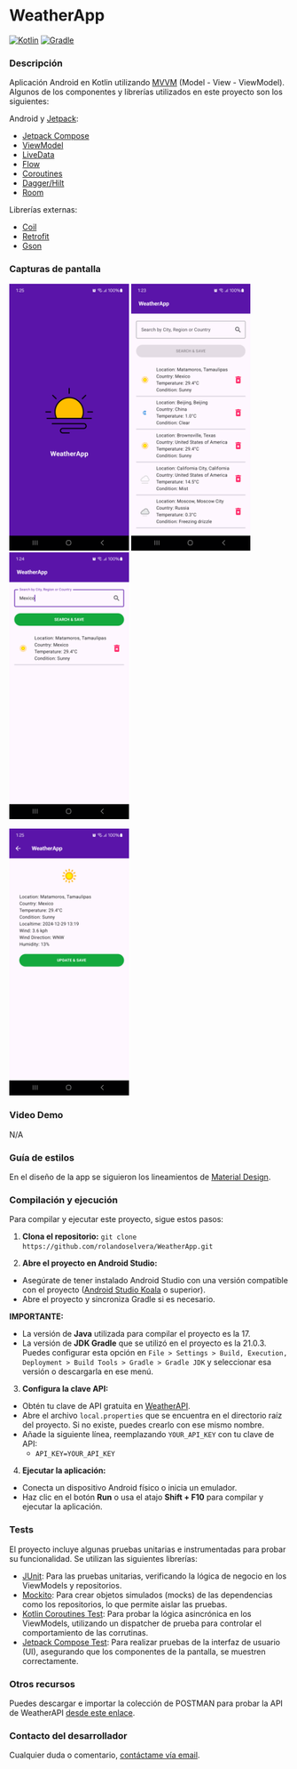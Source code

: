 # WeatherApp

[![Kotlin](https://img.shields.io/badge/kotlin-2.1.0-blueviolet?logo=kotlin&label=kotlin)](http://kotlinlang.org) [![Gradle](https://img.shields.io/badge/gradle-8.7.3-02303a?logo=gradle&logoColor=1bacca&label=gradle)](https://developer.android.com/studio/releases/gradle-plugin)

### Descripción

Aplicación Android en Kotlin utilizando [MVVM](https://developer.android.com/jetpack/guide?hl=es-419#recommended-app-arch) (Model - View - ViewModel). Algunos de los componentes y librerías utilizados en este proyecto son los siguientes:

Android y [Jetpack](https://developer.android.com/jetpack?hl=es-419):

* [Jetpack Compose](https://developer.android.com/compose)
* [ViewModel](https://developer.android.com/topic/libraries/architecture/viewmodel)
* [LiveData](https://developer.android.com/topic/libraries/architecture/livedata?hl=es-419)
* [Flow](https://developer.android.com/kotlin/flow?hl=es-419)
* [Coroutines](https://developer.android.com/kotlin/coroutines?hl=es-419)
* [Dagger/Hilt](https://developer.android.com/training/dependency-injection/hilt-android?hl=es-419)
* [Room](https://developer.android.com/training/data-storage/room?hl=es-419)

Librerías externas:

* [Coil](https://github.com/coil-kt/coil)
* [Retrofit](https://square.github.io/retrofit/)
* [Gson](https://github.com/google/gson)

### Capturas de pantalla

<img src="/docs/img1.png" height="480"> <img src="/docs/img2.png" height="480"> <img src="/docs/img3.png" height="480">

<img src="/docs/img4.png" height="480">

### Video Demo

N/A

### Guía de estilos

En el diseño de la app se siguieron los lineamientos de [Material Design](https://material.io/).

### Compilación y ejecución

Para compilar y ejecutar este proyecto, sigue estos pasos:

1.  **Clona el repositorio:**
``git clone https://github.com/rolandoselvera/WeatherApp.git``

2. **Abre el proyecto en Android Studio:**
* Asegúrate de tener instalado Android Studio con una versión compatible con el proyecto ([Android Studio Koala](https://developer.android.com/studio/releases/past-releases/as-koala-release-notes) o superior).
* Abre el proyecto y sincroniza Gradle si es necesario.

**IMPORTANTE:**
* La versión de **Java** utilizada para compilar el proyecto es la 17.
* La versión de **JDK Gradle** que se utilizó en el proyecto es la 21.0.3. Puedes configurar esta opción en  `File > Settings > Build, Execution, Deployment > Build Tools > Gradle > Gradle JDK` y seleccionar esa versión o descargarla en ese menú.

3. **Configura la clave API:**
* Obtén tu clave de API gratuita en [WeatherAPI](https://www.weatherapi.com/docs/).
* Abre el archivo `local.properties` que se encuentra en el directorio raíz del proyecto. Si no existe, puedes crearlo con ese mismo nombre.
* Añade la siguiente línea, reemplazando `YOUR_API_KEY` con tu clave de API:
    * ``API_KEY=YOUR_API_KEY``

4. **Ejecutar la aplicación:**
* Conecta un dispositivo Android físico o inicia un emulador.
* Haz clic en el botón **Run** o usa el atajo **Shift + F10** para compilar y ejecutar la aplicación.

### Tests

El proyecto incluye algunas pruebas unitarias e instrumentadas para probar su funcionalidad. Se utilizan las siguientes librerías:

* [JUnit](https://junit.org/junit4/): Para las pruebas unitarias, verificando la lógica de negocio en los ViewModels y repositorios.
* [Mockito](https://site.mockito.org/): Para crear objetos simulados (mocks) de las dependencias como los repositorios, lo que permite aislar las pruebas.
* [Kotlin Coroutines Test](https://kotlinlang.org/api/kotlinx.coroutines/kotlinx-coroutines-test/): Para probar la lógica asincrónica en los ViewModels, utilizando un dispatcher de prueba para controlar el comportamiento de las corrutinas.
* [Jetpack Compose Test](https://developer.android.com/develop/ui/compose/testing?hl=es-419): Para realizar pruebas de la interfaz de usuario (UI), asegurando que los componentes de la pantalla, se muestren correctamente.

### Otros recursos

Puedes descargar e importar la colección de POSTMAN para probar la API de WeatherAPI [desde este enlace](docs/postman).

### Contacto del desarrollador

Cualquier duda o comentario, [contáctame vía email](mailto:rolando.selvera3@gmail.com).
